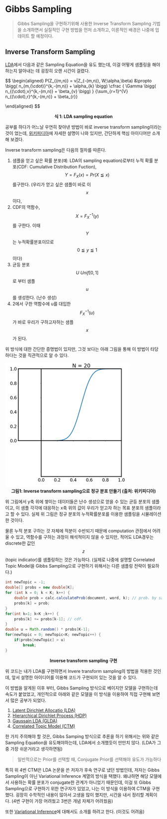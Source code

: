 # Gibbs Sampling
> Gibbs Sampling을 구현하기위해 사용한 Inverse Transform Sampling 기법을 소개하면서 실질적인 구현 방법을 먼저 소개하고, 이론적인 배경은 나중에 업데이트 할 예정이다.

## Inverse Transform Sampling

[LDA](/docs/research/topic-modeling/lda)에서 다음과 같은 Sampling Equation을 유도 했는데, 이걸 어떻게 샘플링을 해야하는지 알아내는 데 굉장히 오랜 시간이 걸렸다.

$$
\begin{aligned}
P(Z_{(m,n)} = v|Z_{-(m,n)}, W;\alpha,\beta)
&\propto
\bigg( n_{m,(\cdot)}^{k,-(m,n)} + \alpha_{k} \bigg) \cfrac { \Gamma \bigg( n_{(\cdot),v}^{k,-(m,n)} + \beta_{v} \bigg) } {\sum_{r=1}^{V}  n_{(\cdot),r}^{k,-(m,n)} + \beta_{r}}

\end{aligned}
$$

<figcaption align="center">
  <b>식 1: LDA sampling equation</b>
</figcaption>

공부를 하다가 어느날 우연히 찾아낸 방법이 바로 inverse transform sampling이라는 것이 었는데, [위키피디아](https://en.wikipedia.org/wiki/Inverse_transform_sampling)에 자세한 설명이 나와 있지만, 간단하게 핵심 아이디어만 소개해 보겠다.

Inverse transform sampling은 다음의 절차를 따른다.

1. 샘플을 얻고 싶은 확률 분포(예: LDA의 sampling equation)로부터 누적 확률 분포(CDF: Cumulative Distribution Fuction), $$Y = F_X(x) = Pr(X \leqq x)$$를구한다. (우리가 얻고 싶은 샘플이 바로 이 $$x$$이다,
2. CDF의 역함수, $$ X=F_X^{-1}(y)$$ 를 구한다. 이때 $$Y$$는 누적확률분포이므로 $$0 \leqq y \leqq 1$$ 이다)
3. 균등 분포 $$U ~ Unif[0, 1]$$로 부터 샘플 $$u$$를 생성한다. (난수 생성)
4. 2에서 구한 역함수에 u를 대입한 $$ F_X^{-1}(u)$$가 바로 우리가 구하고자하는 샘플 $$x$$가 된다.

위 방식에 대한 간단한 증명법이 있지만, 그것 보다는 아래 그림을 통해 이 방법이 타당하다는 것을 직관적으로 알 수 있다.

<img width="400" src="/assets/study/inverse-transform-sampling/Inverse_Transform_Sampling_Example.gif" />
<figcaption align="center">
  <b>그림1: Inverse transform sampling으로 정규 분포 만들기 (출처: 위키피디아)</b>
</figcaption>

위 그림에서 y축 위에 쌓이는 데이터들은 난수 생성으로 얻을 수 있는 균등 분포의 샘플이고, 이 샘플 각각에 대응하는 x축 위의 값이 우리가 얻고자 하는 목표 분포의 샘플이라고 할 수 있다. 실제 위 그림은 정규 분포의 누적확률분포를 이용한 샘플링을 시뮬레이션 한 것이다.

물론 누적 분포 구하는 것 자체에 적분이 수반되기 때문에 computation 관점에서 어려울 수 있고, 역함수를 구하는 과정이 해석적이지 않을 수 있지만, 적어도 LDA경우는 discrete한 값인 $$z$$(topic indicator)를 샘플링하는 것은 가능하다. (실제로 나중에 설명할 Correlated Topic Model을 Gibbs Sampling으로 구현하기 위해서는 다른 샘플링 전략이 필요하다.)

```java
int newTopic = -1;
double[] probs = new double[K];
for (int k = 0; k < K; k++) {
    double prob = calc.calculateProb(document, word, k); // prob. by sampling equation
    probs[k] = prob;
}
for(int k=1; k<K ;k++) {
    probs[k] += probs[k-1]; // cdf.
}
double u = Math.random() * probs[K-1];
for(newTopic = 0; newTopic<K; newTopic++) {
    if(probs[newTopic] > u)
        break;
}
```

<figcaption align="center">
  <b>Inverse transform sampling 구현</b>
</figcaption>

위 코드는 내가 LDA를 구현하면서 Invere transform sampling의 방법을 적용한 것인데, 앞서 설명한 아이디어를 이용해 코드가 구현되어 있는 것을 알 수 있다.

이 방법을 알게된 이후 부터, Gibbs Sampling 방식으로 베이지안 모델을 구현하는데 속도가 붙었었고, 개인적으로 아래와 같은 모델을 이 방식을 이용하여 직접 구현해 보면서 많은 공부가 되었다.

1. [Latent Dirichlet Allocatio (LDA)](/docs/research/topic-modeling/lda)
2. [Hierarchical Dirichlet Process (HDP)](/docs/research/topic-modeling/hdp)
3. [Gaussain LDA (GLDA)](/docs/research/topic-modeling/glda)
4. [Correlated Topic Model (CTM)](/docs/research/topic-modeling/ctm)

한 가지 주의해야 할 것은, Gibbs Samping 방식으로 추론을 하기 위해서는 위와 같은 Sampling Equation을 유도해야하는데, LDA에서 소개했듯이 만만치 않다. (LDA가 그중 가장 쉬운거라고 생각하면됨)

> 일반적으로는 Prior를 선택할 때, Conjugate Prior를 선택해야 유도가 가능하다

특히 위 4번 CTM은 LDA 논문을 쓴 저자가 후속 연구로 냈던 방법인데, 저자는 Gibbs Sampling이 아닌 Variational Inference 계열의 방식을 택했다. 왜냐하면 해당 모델에서 사용하는 확률 분포가 conjugate한 관계가 아니었기 때문인데, 이걸 또 Gibbs Sampling으로 구현하기 위한 연구자가 있었고, 나는 이 방식을 이용하여 CTM을 구현했다. 굉장히 수학적인 내용이 많아서 고생을 많이 했지만, 시간을 내서 정리할 계획이다. (4번 구현이 가장 어려웠고 3번은 개념 자체가 어려웠음)

또한 [Variational Inference](/docs/research/bayesian-inference/variational-inference)에 대해서도 소개를 하려고 한다. (이것도 어려움)

